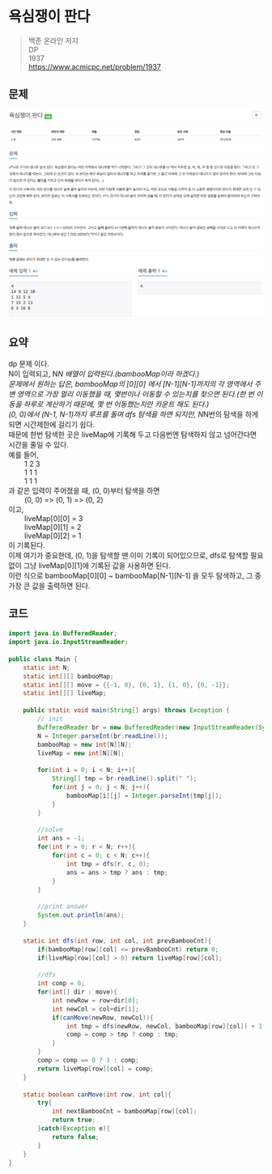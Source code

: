 # 욕심쟁이 판다
> 백준 온라인 저지\
> DP\
> 1937\
> https://www.acmicpc.net/problem/1937

## 문제
![문제](./images/boj_1937/1.png)

## 요약
dp 문제 이다.\
N이 입력되고, N*N 배열이 입력된다.(bambooMap이라 하겠다.)\
문제에서 원하는 답은, bambooMap의 [0][0] 에서 [N-1][N-1]까지의 각 영역에서 주변 영역으로 가장 멀리 이동했을 때, 몇번이나 이동할 수 있는지를 찾으면 된다.(한 번 이동을 하루로 계산하기 때문에, 몇 번 이동했는지만 카운트 해도 된다.)\
(0, 0)에서 (N-1, N-1)까지 루프를 돌며 dfs 탐색을 하면 되지만, N*N번의 탐색을 하게 되면  시간제한에 걸리기 쉽다.\
때문에 한번 탐색한 곳은 liveMap에 기록해 두고 다음번엔 탐색하지 않고 넘어간다면 시간을 줄일 수 있다.\
예를 들어, \
&nbsp;&nbsp;&nbsp;&nbsp;&nbsp;&nbsp;&nbsp;&nbsp;1 2 3\
&nbsp;&nbsp;&nbsp;&nbsp;&nbsp;&nbsp;&nbsp;&nbsp;1 1 1\
&nbsp;&nbsp;&nbsp;&nbsp;&nbsp;&nbsp;&nbsp;&nbsp;1 1 1\
과 같은 입력이 주어졌을 때, (0, 0)부터 탐색을 하면\
&nbsp;&nbsp;&nbsp;&nbsp;&nbsp;&nbsp;&nbsp;&nbsp;(0, 0) => (0, 1) => (0, 2)\
이고, \
&nbsp;&nbsp;&nbsp;&nbsp;&nbsp;&nbsp;&nbsp;&nbsp;liveMap[0][0] = 3\
&nbsp;&nbsp;&nbsp;&nbsp;&nbsp;&nbsp;&nbsp;&nbsp;liveMap[0][1] = 2\
&nbsp;&nbsp;&nbsp;&nbsp;&nbsp;&nbsp;&nbsp;&nbsp;liveMap[0][2] = 1\
이 기록된다.\
이제 여기가 중요한데, (0, 1)을 탐색할 땐 이미 기록이 되어있으므로, dfs로 탐색할 필요 없이 그냥 liveMap[0][1]에 기록된 값을 사용하면 된다.
<br>
이런 식으로 bambooMap[0][0] ~ bambooMap[N-1][N-1] 을 모두 탐색하고, 그 중 가장 큰 값을 출력하면 된다.



## 코드
```java
import java.io.BufferedReader;
import java.io.InputStreamReader;

public class Main {
    static int N;
    static int[][] bambooMap;
    static int[][] move = {{-1, 0}, {0, 1}, {1, 0}, {0, -1}};
    static int[][] liveMap;

    public static void main(String[] args) throws Exception {
        // init
        BufferedReader br = new BufferedReader(new InputStreamReader(System.in));
        N = Integer.parseInt(br.readLine());
        bambooMap = new int[N][N];
        liveMap = new int[N][N];

        for(int i = 0; i < N; i++){
            String[] tmp = br.readLine().split(" ");
            for(int j = 0; j < N; j++){
                bambooMap[i][j] = Integer.parseInt(tmp[j]);
            }
        }

        //solve
        int ans = -1;
        for(int r = 0; r < N; r++){
            for(int c = 0; c < N; c++){
                int tmp = dfs(r, c, 0);
                ans = ans > tmp ? ans : tmp;
            }
        }
        
        //print answer
        System.out.println(ans);
    }

    static int dfs(int row, int col, int prevBambooCnt){
        if(bambooMap[row][col] <= prevBambooCnt) return 0;
        if(liveMap[row][col] > 0) return liveMap[row][col];

        //dfs
        int comp = 0;
        for(int[] dir : move){
            int newRow = row+dir[0];
            int newCol = col+dir[1];
            if(canMove(newRow, newCol)){
                int tmp = dfs(newRow, newCol, bambooMap[row][col]) + 1;
                comp = comp > tmp ? comp : tmp;
            }
        }
        comp = comp == 0 ? 1 : comp;
        return liveMap[row][col] = comp;
    }

    static boolean canMove(int row, int col){
        try{
            int nextBambooCnt = bambooMap[row][col];
            return true;
        }catch(Exception e){
            return false;
        }
    }
}
```
<comment></comment>